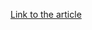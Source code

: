 [Link to the article](https://www.intrinsec.com/wp-content/uploads/2024/09/TLP-CLEAR-20240926-PandorahVNC-and-MeshCentral-EN-3.pdf)
